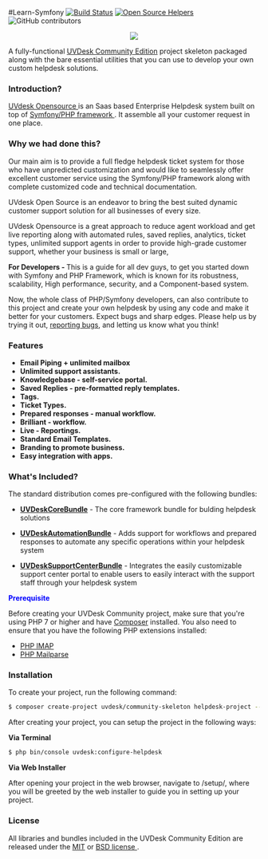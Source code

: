 #Learn-Symfony
[![Build Status](https://travis-ci.org/vaishaliwebkul/Learn-Symfony.svg?branch=master)](https://travis-ci.org/vaishaliwebkul/Learn-Symfony)
[![Open Source Helpers](https://www.codetriage.com/vaishaliwebkul/learn-symfony/badges/users.svg)](https://www.codetriage.com/vaishaliwebkul/learn-symfony)
![GitHub contributors](https://img.shields.io/github/contributors/cdnjs/cdnjs.svg)
<p align="center"><a href="https://www.uvdesk.com/en/" target="_blank">
    <img src="https://s3-ap-southeast-1.amazonaws.com/cdn.uvdesk.com/uvdesk/bundles/webkuldefault/images/uvdesk-wide.svg">
</a></p>

A fully-functional [UVDesk Community Edition][1] project skeleton packaged along with the bare essential utilities that you can use to develop your own custom helpdesk solutions.

<b> <h3>  Introduction? </h3> </b>

 <a href="https://www.uvdesk.com/en/opensource"> UVdesk Opensource </a> is an Saas based Enterprise Helpdesk system built on top of <a href="https://symfony.com/"> Symfony/PHP framework </a>. It assemble all your customer request in one place.

<b> <h3> Why we had done this? </h3> </b>

Our main aim is to provide a full fledge helpdesk ticket system for those who have unpredicted customization and would like to seamlessly offer excellent customer service using the Symfony/PHP framework along with complete customized code and technical documentation. 

UVdesk Open Source is an endeavor to bring the best suited dynamic customer support solution for all businesses of every size.

UVdesk Opensource is a great approach to reduce agent workload and get live reporting along with automated rules, saved replies, analytics, ticket types, unlimited support agents in order to provide high-grade customer support, whether your business is small or large, 

<b> For Developers - </b> This is a guide for all dev guys, to get you started down with Symfony and PHP Framework, which is known for its robustness, scalability, High performance, security, and a Component-based system. 

<p> Now, the whole class of PHP/Symfony developers, can also contribute to this project and create your own helpdesk by using any code and make it better for your customers. Expect bugs and sharp edges. Please help us by trying it out, <a href="https://github.com/uvdesk/community-skeleton/issues"> reporting bugs</a>, and letting us know what you
think!</p>

<h3> <b> Features  </h3>
<ul>
<li>Email Piping + unlimited mailbox</li>
<li>Unlimited support assistants.</li>
<li>Knowledgebase - self-service portal.</li>
<li>Saved Replies - pre-formatted reply templates.</li> 
<li>Tags.</li>
<li> Ticket Types. </li>
<li>Prepared responses - manual workflow.</li>
<li>Brilliant - workflow.</li>
<li>Live - Reportings.</li>
<li>Standard Email Templates.</li>
<li>Branding to promote business.</li>
<li>Easy integration with apps.</li>
</b> </ul>


<h3> <b> What's Included? </b> </h3>


The standard distribution comes pre-configured with the following bundles:

  * [**UVDeskCoreBundle**][3] - The core framework bundle for bulding helpdesk solutions

  * [**UVDeskAutomationBundle**][4] - Adds support for workflows and prepared responses to automate any specific operations within your helpdesk system

  * [**UVDeskSupportCenterBundle**][5] - Integrates the easily customizable support center portal to enable users to easily interact with the support staff through your helpdesk system

<span style="color:blue"><b> Prerequisite </b> </span>

<p> Before creating your UVDesk Community project, make sure that you're using PHP 7 or higher and have <a href="http://php.net/manual/en/book.imap.php" rel="nofollow">Composer</a> installed. You also need to ensure that you have the following PHP extensions installed: </p>
<ul>
<li><a href="http://php.net/manual/en/book.mailparse.php" rel="nofollow">PHP IMAP</a></li>
<li><a href="https://getcomposer.org/" rel="nofollow">PHP Mailparse</a></li>
</ul>

<h3> <b> Installation </b> </h3>
To create your project, run the following command:

```bash
$ composer create-project uvdesk/community-skeleton helpdesk-project --stability dev
```

After creating your project, you can setup the project in the following ways:

**Via Terminal**

```bash
$ php bin/console uvdesk:configure-helpdesk
```

**Via Web Installer**

After opening your project in the web browser, navigate to /setup/, where you will be greeted by the web installer to guide you in setting up your project.

<h3> <b> License </b> </h3>

All libraries and bundles included in the UVDesk Community Edition are released under the <a href="https://opensource.org/licenses/MIT">MIT</a> or <a href="https://opensource.org/licenses/BSD-3-Clause">BSD license </a>.


[1]: https://www.uvdesk.com/
[3]: https://github.com/uvdesk/core-framework
[4]: https://github.com/uvdesk/automation-bundle
[5]: https://github.com/uvdesk/support-center-bundle



